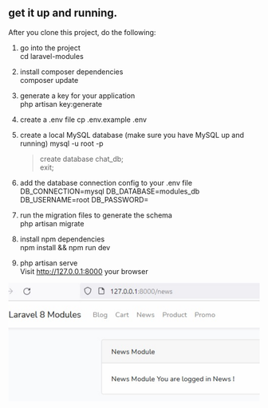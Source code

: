 ## get it up and running.

After you clone this project, do the following:


1. go into the project <br>
    cd laravel-modules

2. install composer dependencies <br>
    composer update

3. generate a key for your application <br>
    php artisan key:generate

4. create a .env file
    cp .env.example .env

5. create a local MySQL database (make sure you have MySQL up and running)
    mysql -u root -p
    
    > create database chat_db;<br>
    > exit;

6. add the database connection config to your .env file
    DB_CONNECTION=mysql
    DB_DATABASE=modules_db
    DB_USERNAME=root
    DB_PASSWORD=

7. run the migration files to generate the schema <br>
   php artisan migrate

8. install npm dependencies <br>
   npm install && npm run dev

9. php artisan serve <br>
   Visit http://127.0.0.1:8000 your browser
   
![Screenshot](doc/laravel-modules.jpg)   